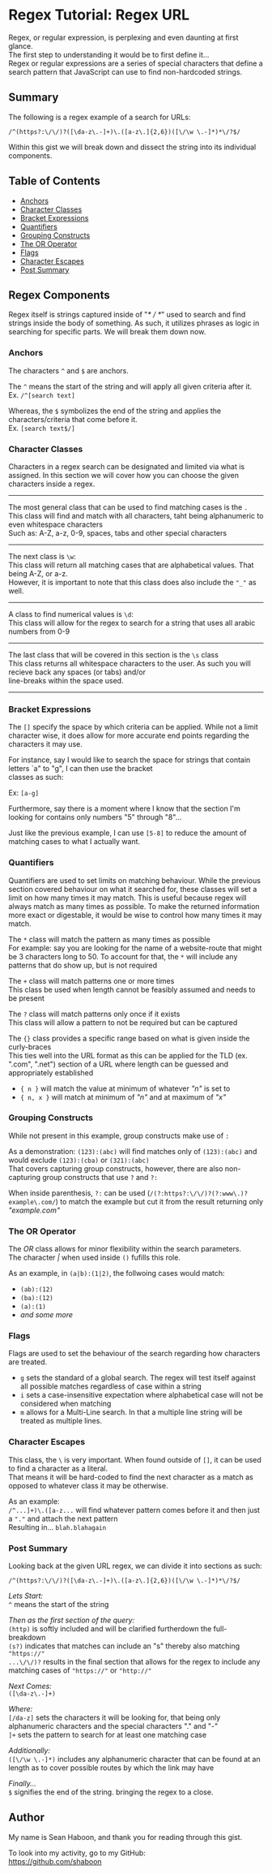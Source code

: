 # Regex Tutorial: Regex URL

Regex, or regular expression, is perplexing and even daunting at first glance.\
The first step to understanding it would be to first define it...\
Regex or regular expressions are a series of special characters that define a search pattern that JavaScript can use to find non-hardcoded strings.

## Summary

The following is a regex example of a search for URLs:

`/^(https?:\/\/)?([\da-z\.-]+)\.([a-z\.]{2,6})([\/\w \.-]*)*\/?$/`

Within this gist we will break down and dissect the string into its individual components.

## Table of Contents

- [Anchors](#anchors)
- [Character Classes](#character-classes)
- [Bracket Expressions](#bracket-expressions)
- [Quantifiers](#quantifiers)
- [Grouping Constructs](#grouping-constructs)
- [The OR Operator](#the-or-operator)
- [Flags](#flags)
- [Character Escapes](#character-escapes)
- [Post Summary](#post-summary)

## Regex Components

Regex itself is strings captured inside of "_* / *_" used to search and find strings inside the body of something. As such, it utilizes phrases as logic in searching for specific parts. We will break them down now.

### Anchors

The characters `^` and `$` are anchors.

The `^` means the start of the string and will apply all given criteria after it.\
Ex. `/^[search text]`

Whereas, the `$` symbolizes the end of the string and applies the characters/criteria that come before it.\
Ex. `[search text$/]`

### Character Classes

Characters in a regex search can be designated and limited via what is assigned. In this section we will cover how you can choose the given characters inside a regex.

---

The most general class that can be used to find matching cases is the `.`
This class will find and match with all characters, taht being alphanumeric to even whitespace characters\
Such as: A-Z, a-z, 0-9, spaces, tabs and other special characters

---

The next class is `\w`:\
This class will return all matching cases that are alphabetical values. That being A-Z, or a-z.\
However, it is important to note that this class does also include the `"_"` as well.

---

A class to find numerical values is `\d`:\
This class will allow for the regex to search for a string that uses all arabic numbers from 0-9

---

The last class that will be covered in this section is the `\s` class\
This class returns all whitespace characters to the user. As such you will recieve back any spaces (or tabs) and/or\
line-breaks within the space used.

---

### Bracket Expressions

The `[]` specify the space by which criteria can be applied. While not a limit character wise, it does allow for more accurate end points regarding the characters it may use.

For instance, say I would like to search the space for strings that contain letters `a" to "g", I can then use the bracket\
classes as such:

Ex: `[a-g]`

Furthermore, say there is a moment where I know that the section I'm looking for contains only numbers "5" through "8"...

Just like the previous example, I can use `[5-8]` to reduce the amount of matching cases to what I actually want.

### Quantifiers

Quantifiers are used to set limits on matching behaviour. While the previous section covered behaviour on what it searched for, these classes will set a limit on how many times it may match. This is useful because regex will always match as many times as possible. To make the returned information more exact or digestable, it would be wise to control how many times it may match.

The `*` class will match the pattern as many times as possible\
For example: say you are looking for the name of a website-route that might be 3 characters long to 50. To account for that, the `*` will include any patterns that do show up, but is not required

The `+` class will match patterns one or more times\
This class be used when length cannot be feasibly assumed and needs to be present

The `?` class will match patterns only once if it exists\
This class will allow a pattern to not be required but can be captured

The `{}` class provides a specific range based on what is given inside the curly-braces\
This ties well into the URL format as this can be applied for the TLD (ex. ".com", ".net") section of a URL where length can be guessed and appropriately established

- `{ n }` will match the value at minimum of whatever _"n"_ is set to
- `{ n, x }` will match at minimum of _"n"_ and at maximum of _"x"_

### Grouping Constructs

While not present in this example, group constructs make use of `:`

As a demonstration: `(123):(abc)` will find matches only of `(123):(abc)` and would exclude `(123):(cba)` or `(321):(abc)`\
That covers capturing group constructs, however, there are also non-capturing group constructs that use `?` and `?:`

When inside parenthesis, `?:` can be used (`/(?:https?:\/\/)?(?:www\.)?example\.com/`) to match the example but cut it from the result returning only _*"example.com"*_

### The OR Operator

The _OR_ class allows for minor flexibility within the search parameters.\
The character _|_ when used inside `()` fufills this role.

As an example, in `(a|b):(1|2)`, the follwoing cases would match:

- `(ab):(12)`
- `(ba):(12)`
- `(a):(1)`
- _and some more_

### Flags

Flags are used to set the behaviour of the search regarding how characters are treated.

- `g` sets the standard of a global search. The regex will test itself against all possible matches regardless of case within a string
- `i` sets a case-insensitive expectation where alphabetical case will not be considered when matching
- `m` allows for a Multi-Line search. In that a multiple line string will be treated as multiple lines.

### Character Escapes

This class, the `\` is very important. When found outside of `[]`, it can be used to find a character as a literal.\
That means it will be hard-coded to find the next character as a match as opposed to whatever class it may be otherwise.

As an example:\
`/^...]+)\.([a-z...` will find whatever pattern comes before it and then just a `"."` and attach the next pattern\
Resulting in... `blah.blahagain`

### Post Summary

Looking back at the given URL regex, we can divide it into sections as such:

`/^(https?:\/\/)?([\da-z\.-]+)\.([a-z\.]{2,6})([\/\w \.-]*)*\/?$/`

_Lets Start:_\
`^` means the start of the string

_Then as the first section of the query:_\
`(http)` is softly included and will be clarified furtherdown the full-breakdown\
`(s?)` indicates that matches can include an "s" thereby also matching `"https://"`\
`...\/\/)?` results in the final section that allows for the regex to include any matching cases of `"https://"` or `"http://"`

_Next Comes:_\
`([\da-z\.-]+)`

_Where:_\
`[/da-z]` sets the characters it will be looking for, that being only alphanumeric characters and the special characters "." and "-"\
`]+` sets the pattern to search for at least one matching case

_Additionally:_\
`([\/\w \.-]*)` includes any alphanumeric character that can be found at an length as to cover possible routes by which the link may have

_Finally..._\
`$` signifies the end of the string. bringing the regex to a close.

## Author

My name is Sean Haboon, and thank you for reading through this gist.

To look into my activity, go to my GitHub:\
https://github.com/shaboon
